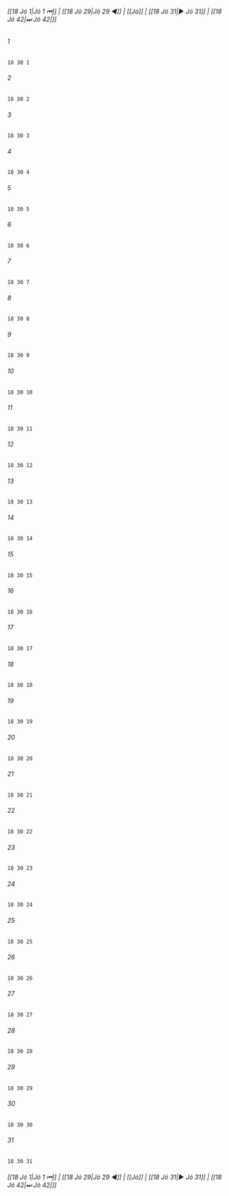 
###### [[18 Jó 1|Jó 1 ⏮]] | [[18 Jó 29|Jó 29 ◀]] | [[Jó]] | [[18 Jó 31|▶ Jó 31]] | [[18 Jó 42|⏭ Jó 42|]]

###### 1
``` verse
18 30 1 
```
###### 2
``` verse
18 30 2 
```
###### 3
``` verse
18 30 3 
```
###### 4
``` verse
18 30 4 
```
###### 5
``` verse
18 30 5 
```
###### 6
``` verse
18 30 6 
```
###### 7
``` verse
18 30 7 
```
###### 8
``` verse
18 30 8 
```
###### 9
``` verse
18 30 9 
```
###### 10
``` verse
18 30 10 
```
###### 11
``` verse
18 30 11 
```
###### 12
``` verse
18 30 12 
```
###### 13
``` verse
18 30 13 
```
###### 14
``` verse
18 30 14 
```
###### 15
``` verse
18 30 15 
```
###### 16
``` verse
18 30 16 
```
###### 17
``` verse
18 30 17 
```
###### 18
``` verse
18 30 18 
```
###### 19
``` verse
18 30 19 
```
###### 20
``` verse
18 30 20 
```
###### 21
``` verse
18 30 21 
```
###### 22
``` verse
18 30 22 
```
###### 23
``` verse
18 30 23 
```
###### 24
``` verse
18 30 24 
```
###### 25
``` verse
18 30 25 
```
###### 26
``` verse
18 30 26 
```
###### 27
``` verse
18 30 27 
```
###### 28
``` verse
18 30 28 
```
###### 29
``` verse
18 30 29 
```
###### 30
``` verse
18 30 30 
```
###### 31
``` verse
18 30 31 
```

###### [[18 Jó 1|Jó 1 ⏮]] | [[18 Jó 29|Jó 29 ◀]] | [[Jó]] | [[18 Jó 31|▶ Jó 31]] | [[18 Jó 42|⏭ Jó 42|]]

